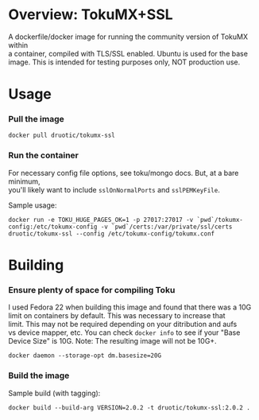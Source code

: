 # Overview: TokuMX+SSL

  A dockerfile/docker image for running the community version of TokuMX within  
  a container, compiled with TLS/SSL enabled. Ubuntu is used for the base  
  image. This is intended for testing purposes only, NOT production use.

# Usage

### Pull the image

```
docker pull druotic/tokumx-ssl
```

### Run the container

  For necessary config file options, see toku/mongo docs. But, at a bare minimum,  
  you'll likely want to include `sslOnNormalPorts` and `sslPEMKeyFile`.

Sample usage:
```
docker run -e TOKU_HUGE_PAGES_OK=1 -p 27017:27017 -v `pwd`/tokumx-config:/etc/tokumx-config -v `pwd`/certs:/var/private/ssl/certs druotic/tokumx-ssl --config /etc/tokumx-config/tokumx.conf
```

# Building

### Ensure plenty of space for compiling Toku

  I used Fedora 22 when building this image and found that there was a 10G  
  limit on containers by default. This was necessary to increase that  
  limit. This may not be required depending on your ditribution and aufs  
  vs device mapper, etc. You can check `docker info` to see if your "Base  
  Device Size" is 10G. Note: The resulting image will not be 10G+.

```
docker daemon --storage-opt dm.basesize=20G
```

### Build the image

Sample build (with tagging):

```
docker build --build-arg VERSION=2.0.2 -t druotic/tokumx-ssl:2.0.2 .
```
